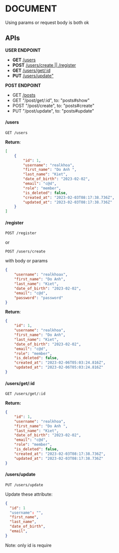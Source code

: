 # DOCUMENT

Using params or request body is both ok

## APIs

**USER ENDPOINT**
- **GET** [/users](#users)
- **POST** [/users/create || /register](#register)
- **GET** [/users/get/:id](#get-user)
- **PUT** [/users/update"](#update-user)

**POST ENDPOINT**
- GET [/posts](#posts)
- GET "/post/get/:id", to: "posts#show"
- POST "/post/create", to: "posts#create"
- PUT "/post/update", to: "posts#update"
#### /users <a name="users"></a>

```b
GET /users
```

**Return**:

```json
[
    {
        "id": 1,
        "username": "realkhoa",
        "first_name": "Do Anh ",
        "last_name": "Kiet",
        "date_of_birth": "2023-02-02",
        "email": "c@d",
        "role": "member",
        "is_deleted": false,
        "created_at": "2023-02-03T08:17:38.736Z",
        "updated_at": "2023-02-03T08:17:38.736Z"
    }
]
```

#### /register <a name="register"></a>

```b
POST /register
```

or

```b
POST /users/create
```

with body or params

```json
{
    "username": "realkhoax",
    "first_name": "Do Anh",
    "last_name": "Kiet",
    "date_of_birth": "2023-02-02",
    "email": "c@d",
    "password": "password"
}
```

**Return**:

```json
{
    "id": 1,
    "username": "realkhoa",
    "first_name": "Do Anh",
    "last_name": "Kiet",
    "date_of_birth": "2023-02-02",
    "email": "c@d",
    "role": "member",
    "is_deleted": false,
    "created_at": "2023-02-06T05:03:24.816Z",
    "updated_at": "2023-02-06T05:03:24.816Z"
}
```

#### /users/get/:id <a name="get-user"></a>

```b
GET /users/get/:id
```

**Return:**

```json
{
    "id": 1,
    "username": "realkhoa",
    "first_name": "Do Anh ",
    "last_name": "Kiet",
    "date_of_birth": "2023-02-02",
    "email": "c@d",
    "role": "member",
    "is_deleted": false,
    "created_at": "2023-02-03T08:17:38.736Z",
    "updated_at": "2023-02-03T08:17:38.736Z"
}
```

#### /users/update <a name="update-user"></a>

```b
PUT /users/update
```

Update these attribute: 
```json
{
  "id": 1
  "username": "", 
  "first_name", 
  "last_name", 
  "date_of_birth", 
  "email",
}
```

Note: only id is require

